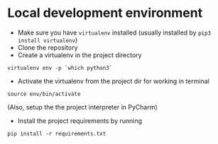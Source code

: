 # Local development environment

* Make sure you have `virtualenv` installed (usually installed by `pip3 install virtualenv`)
* Clone the repository
* Create a virtualenv in the project directory
```
virtualenv env -p `which python3`
```
* Activate the virtualenv from the project dir for working in terminal
```
source env/bin/activate
```
(Also, setup the the project interpreter in PyCharm)

* Install the project requirements by running
```
pip install -r requirements.txt
```


